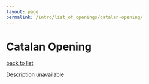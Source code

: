 ```yaml
---
layout: page
permalink: /intro/list_of_openings/catalan-opening/
---
```


# Catalan Opening

[back to list](../)

Description unavailable